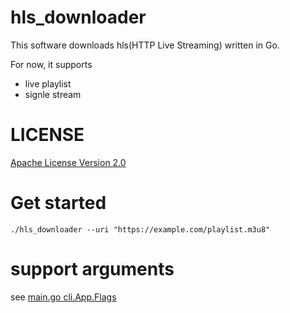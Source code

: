 # hls_downloader

This software downloads hls(HTTP Live Streaming) written in Go.

For now, it supports

 - live playlist
 - signle stream

# LICENSE
[Apache License Version 2.0](./LICENSE)

# Get started


```
./hls_downloader --uri "https://example.com/playlist.m3u8"
```

# support arguments
see [main.go cli.App.Flags](./main.go)
